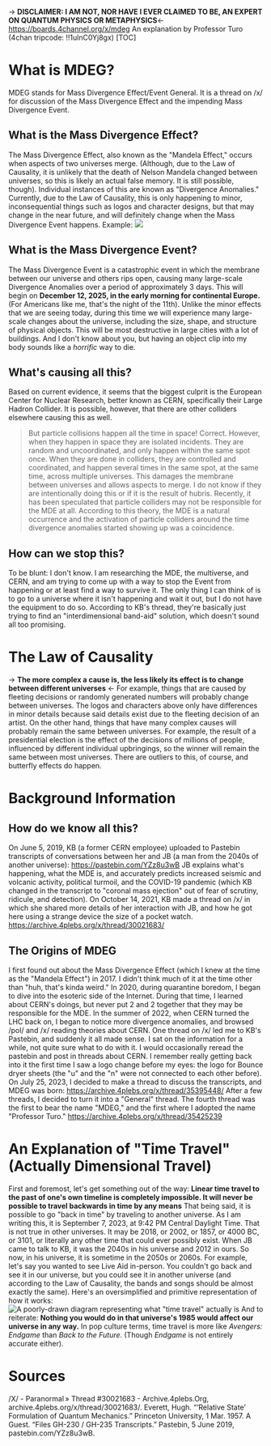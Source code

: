 -> **DISCLAIMER: I AM NOT, NOR HAVE I EVER CLAIMED TO BE, AN EXPERT ON QUANTUM PHYSICS OR METAPHYSICS**<-
https://boards.4channel.org/x/mdeg
An explanation by Professor Turo (4chan tripcode: !!1ulnC0Yj8gx)
[TOC]
# What is MDEG?
MDEG stands for Mass Divergence Effect/Event General. It is a thread on /x/ for discussion of the Mass Divergence Effect and the impending Mass Divergence Event. 
## What is the Mass Divergence Effect?
The Mass Divergence Effect, also known as the "Mandela Effect," occurs when aspects of two universes merge. (Although, due to the Law of Causality, it is unlikely that the death of Nelson Mandela changed between universes, so this is likely an actual false memory. It is still possible, though). Individual instances of this are known as "Divergence Anomalies." Currently, due to the Law of Causality, this is only happening to minor, inconsequential things such as logos and character designs, but that may change in the near future, and will definitely change when the Mass Divergence Event happens. 
Example:
![](https://imgs.search.brave.com/OQJT-9jJq0HSMzcvIdMSGn5Y0Iwd3A1tbDhPPjyk9qE/rs:fit:860:0:0/g:ce/aHR0cHM6Ly9pbm5v/dGVjaHRvZGF5LmNv/bS93cC1jb250ZW50/L3VwbG9hZHMvMjAy/Mi8wOC9tYW5kZWxh/X2VmZmVjdF8xNjAw/LmpwZw)
## What is the Mass Divergence Event?
The Mass Divergence Event is a catastrophic event in which the membrane between our universe and others rips open, causing many large-scale Divergence Anomalies over a period of approximately 3 days. This will begin on **December 12, 2025, in the early morning for continental Europe.** (For Americans like me, that's the night of the 11th). Unlike the minor effects that we are seeing today, during this time we will experience many large-scale changes about the universe, including the size, shape, and structure of physical objects. This will be most destructive in large cities with a lot of buildings. And I don't know about you, but having an object clip into my body sounds like a *horrific* way to die. 
## What's causing all this?
Based on current evidence, it seems that the biggest culprit is the European Center for Nuclear Research, better known as CERN, specifically their Large Hadron Collider. It is possible, however, that there are other colliders elsewhere causing this as well. 
>But particle collisions happen all the time in space!
Correct. However, when they happen in space they are isolated incidents. They are random and uncoordinated, and only happen within the same spot once. When they are done in colliders, they are controlled and coordinated, and happen several times in the same spot, at the same time, across multiple universes. This damages the membrane between universes and allows aspects to merge. I do not know if they are intentionally doing this or if it is the result of hubris. 
Recently, it has been speculated that particle colliders may not be responsible for the MDE at all. According to this theory, the MDE is a natural occurrence and the activation of particle colliders around the time divergence anomalies started showing up was a coincidence. 
## How can we stop this?
To be blunt: I don't know. I am researching the MDE, the multiverse, and CERN, and am trying to come up with a way to stop the Event from happening or at least find a way to survive it. The only thing I can think of is to go to a universe where it isn't happening and wait it out, but I do not have the equipment to do so. According to KB's thread, they're basically just trying to find an "interdimensional band-aid" solution, which doesn't sound all too promising. 
# The Law of Causality
-> **The more complex a cause is, the less likely its effect is to change between different universes** <-
For example, things that are caused by fleeting decisions or randomly generated numbers will probably change between universes. The logos and characters above only have differences in minor details because said details exist due to the fleeting decision of an artist. 
On the other hand, things that have many complex causes will probably remain the same between universes. For example, the result of a presidential election is the effect of the decisions of millions of people, influenced by different individual upbringings, so the winner will remain the same between most universes. There are outliers to this, of course, and butterfly effects do happen. 
# Background Information
## How do we know all this?
On June 5, 2019, KB (a former CERN employee) uploaded to Pastebin transcripts of conversations between her and JB (a man from the 2040s of another universe):
https://pastebin.com/YZz8u3wB
JB explains what's happening, what the MDE is, and accurately predicts increased seismic and volcanic activity, political turmoil, and the COVID-19 pandemic (which KB changed in the transcript to "coronal mass ejection"  out of fear of scrutiny, ridicule, and detection). 
On October 14, 2021, KB made a thread on /x/ in which she shared more details of her interaction with JB, and how he got here using a strange device the size of a pocket watch. 
https://archive.4plebs.org/x/thread/30021683/
## The Origins of MDEG
I first found out about the Mass Divergence Effect (which I knew at the time as the "Mandela Effect") in 2017. I didn't think much of it at the time other than "huh, that's kinda weird." 
In 2020, during quarantine boredom, I began to dive into the esoteric side of the Internet. During that time, I learned about CERN's doings, but never put 2 and 2 together that they may be responsible for the MDE. 
In the summer of 2022, when CERN turned the LHC back on, I began to notice more divergence anomalies, and browsed /pol/ and /x/ reading theories about CERN. One thread on /x/ led me to KB's Pastebin, and suddenly it all made sense. I sat on the information for a while, not quite sure what to do with it. I would occasionally reread the pastebin and post in threads about CERN. I remember really getting back into it the first time I saw a logo change before my eyes: the logo for Bounce dryer sheets (the "u" and the "n" were not connected to each other before). 
On July 25, 2023, I decided to make a thread to discuss the transcripts, and MDEG was born:
https://archive.4plebs.org/x/thread/35395448/
After a few threads, I decided to turn it into a "General" thread. The fourth thread was the first to bear the name "MDEG," and the first where I adopted the name "Professor Turo." 
https://archive.4plebs.org/x/thread/35425239
# An Explanation of "Time Travel" (Actually Dimensional Travel)
First and foremost, let's get something out of the way: **Linear time travel to the past of one's own timeline is completely impossible. It will never be possible to travel backwards in time by any means**
That being said, it is possible to go "back in time" by traveling to another universe. As I am writing this, it is September 7, 2023, at 9:42 PM Central Daylight Time. That is not true in other universes. It may be 2018, or 2002, or 1857, or 4000 BC, or 3101, or literally any other time that could ever possibly exist. When JB came to talk to KB, it was the 2040s in his universe and 2012 in ours. So now, in his universe, it is sometime in the 2050s or 2060s. 
For example, let's say you wanted to see Live Aid in-person. You couldn't go back and see it in our universe, but you could see it in another universe (and according to the Law of Causality, the bands and songs should be almost exactly the same). 
Here's an oversimplified and primitive representation of how it works:
![A poorly-drawn diagram representing what "time travel" actually is](https://i.imgur.com/picMwfm.png)
And to reiterate: **Nothing you would do in that universe's 1985 would affect our universe in any way.**
In pop culture terms, time travel is more like *Avengers: Endgame* than *Back to the Future*. (Though *Endgame* is not entirely accurate either).
# Sources
/X/ - Paranormal » Thread #30021683 - Archive.4plebs.Org, archive.4plebs.org/x/thread/30021683/.
Everett, Hugh. “‘Relative State’ Formulation of Quantum Mechanics.” Princeton University, 1 Mar. 1957. 
A Guest. “Files GH-230 / GH-235 Transcripts.” Pastebin, 5 June 2019, pastebin.com/YZz8u3wB.